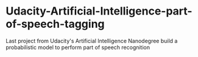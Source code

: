 # Udacity-Artificial-Intelligence-part-of-speech-tagging
Last project from Udacity's Artificial Intelligence Nanodegree build a probabilistic model to perform part of speech recognition
